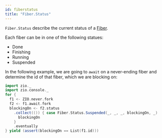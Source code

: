 ```yaml
---
id: fiberstatus
title: "Fiber.Status"
---
```


`Fiber.Status` describe the current status of a [Fiber](fiber.md).

Each fiber can be in one of the following statues:
- Done
- Finishing
- Running
- Suspended

In the following example, we are going to `await` on a never-ending fiber and determine the id of that fiber, which we are blocking on:

```scala mdoc:silent
import zio._
import zio.console._
for {
  f1 <- ZIO.never.fork
  f2 <- f1.await.fork
  blockingOn <- f2.status
    .collect(()) { case Fiber.Status.Suspended(_, _, _, blockingOn, _) =>
      blockingOn
    }
    .eventually
} yield (assert(blockingOn == List(f1.id)))
```

